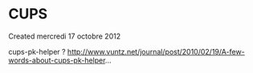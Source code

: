 # CUPS
Created mercredi 17 octobre 2012


cups-pk-helper ?
<http://www.vuntz.net/journal/post/2010/02/19/A-few-words-about-cups-pk-helper>...

